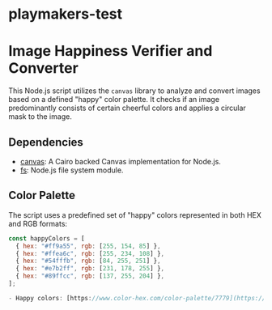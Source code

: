 # playmakers-test

# Image Happiness Verifier and Converter

This Node.js script utilizes the `canvas` library to analyze and convert images based on a defined "happy" color palette. It checks if an image predominantly consists of certain cheerful colors and applies a circular mask to the image.

## Dependencies

- [canvas](https://www.npmjs.com/package/canvas): A Cairo backed Canvas implementation for Node.js.
- [fs](https://nodejs.org/api/fs.html): Node.js file system module.

## Color Palette

The script uses a predefined set of "happy" colors represented in both HEX and RGB formats:

```javascript
const happyColors = [
  { hex: "#ff9a55", rgb: [255, 154, 85] },
  { hex: "#ffea6c", rgb: [255, 234, 108] },
  { hex: "#54fffb", rgb: [84, 255, 251] },
  { hex: "#e7b2ff", rgb: [231, 178, 255] },
  { hex: "#89ffcc", rgb: [137, 255, 204] },
];

- Happy colors: [https://www.color-hex.com/color-palette/7779](https://www.color-hex.com/color-palette/7779)

